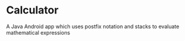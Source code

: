 # Calculator
A Java Android app which uses postfix notation and stacks to evaluate mathematical expressions